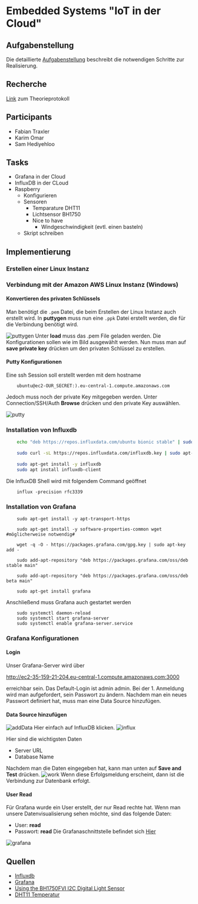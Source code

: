 # Embedded Systems "IoT in der Cloud"

## Aufgabenstellung
Die detaillierte [Aufgabenstellung](TASK.md) beschreibt die notwendigen Schritte zur Realisierung.

## Recherche

[Link](https://www.overleaf.com/read/tskpsrxqbmhb) zum Theorieprotokoll

## Participants

* Fabian Traxler
* Karim Omar
* Sam Hediyehloo

## Tasks

* Grafana in der Cloud 
* InfluxDB in der CLoud
* Raspberry
  * Konfigurieren
  * Sensoren
    * Temparature DHT11
    * Lichtsensor BH1750
    * Nice to have
      * Windgeschwindigkeit (evtl. einen basteln)
  * Skript schreiben


## Implementierung
### Erstellen einer Linux Instanz
### Verbindung mit der Amazon AWS Linux Instanz (Windows)
#### Konvertieren des privaten Schlüssels
Man benötigt die ```.pem``` Datei, die beim Erstellen der Linux Instanz auch erstellt wird. In **puttygen** muss nun eine ```.ppk``` Datei erstellt werden, die für die Verbindung benötigt wird. 

![puttygen](img/puttygen.PNG)
Unter **load** muss das .pem File geladen werden. Die Konfigurationen sollen wie im Bild ausgewählt werden. Nun muss man auf **save private key** drücken um den privaten Schlüssel zu erstellen. 

#### Putty Konfigurationen
Eine ssh Session soll erstellt werden mit dem hostname

		ubuntu@ec2-OUR_SECRET:).eu-central-1.compute.amazonaws.com

Jedoch muss noch der private Key mitgegeben werden. Unter Connection/SSH/Auth **Browse** drücken und den private Key auswählen.

![putty](img/putty.PNG)

### Installation von Influxdb

```bash
	echo "deb https://repos.influxdata.com/ubuntu bionic stable" | sudo tee /etc/apt/sources.list.d/influxdb.list
	
	sudo curl -sL https://repos.influxdata.com/influxdb.key | sudo apt-key add -
	
	sudo apt-get install -y influxdb
	sudo apt install influxdb-client
```
Die InfluxDB Shell wird mit folgendem Command geöffnet

```shell
	influx -precision rfc3339
```
### Installation von Grafana

```shell
	sudo apt-get install -y apt-transport-https
	
	sudo apt-get install -y software-properties-common wget #möglicherweise notwendig#
	
	wget -q -O - https://packages.grafana.com/gpg.key | sudo apt-key add -
	
	sudo add-apt-repository "deb https://packages.grafana.com/oss/deb stable main"
	
	sudo add-apt-repository "deb https://packages.grafana.com/oss/deb beta main"
	
	sudo apt-get install grafana
```
Anschließend muss Grafana auch gestartet werden

```shell
	sudo systemctl daemon-reload
	sudo systemctl start grafana-server
	sudo systemctl enable grafana-server.service
```
### Grafana Konfigurationen
#### Login
Unser Grafana-Server wird über

http://ec2-35-159-21-204.eu-central-1.compute.amazonaws.com:3000

erreichbar sein. Das Default-Login ist admin admin. Bei der 1. Anmeldung wird man aufgefordert, sein Passwort zu ändern. Nachdem man ein neues Passwort definiert hat, muss man eine Data Source hinzufügen.

#### Data Source hinzufügen
![addData](img/addData.PNG)
Hier einfach auf InfluxDB klicken.
![influx](img/influxgraf.PNG)

Hier sind die wichtigsten Daten
* Server URL
* Database Name

Nachdem man die Daten eingegeben hat, kann man unten auf **Save and Test** drücken. 
![work](img/working.PNG)
Wenn diese Erfolgsmeldung erscheint, dann ist die Verbindung zur Datenbank erfolgt.

#### User Read
Für Grafana wurde ein User erstellt, der nur Read rechte hat. Wenn man unsere Datenvisualisierung sehen möchte, sind das folgende Daten:
* User: **read**
* Passwort: **read**
Die Grafanaschnittstelle befindet sich [Hier](http://ec2-35-159-21-204.eu-central-1.compute.amazonaws.com:3000)

![grafana](img/grafana.PNG)
## Quellen
* [Influxdb](https://computingforgeeks.com/install-influxdb-on-ubuntu-18-04-and-debian-9/)
* [Grafana](https://grafana.com/docs/grafana/latest/installation/debian/)
* [Using the BH1750FVI I2C Digital Light Sensor](https://www.raspberrypi-spy.co.uk/2015/03/bh1750fvi-i2c-digital-light-intensity-sensor/)
* [DHT11 Temperatur](http://www.circuitbasics.com/how-to-set-up-the-dht11-humidity-sensor-on-an-arduino/)

 
